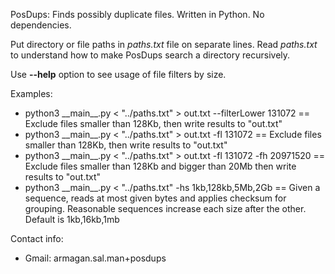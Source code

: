 PosDups: Finds possibly duplicate files. Written in Python. No dependencies.

Put directory or file paths in _paths.txt_ file on separate 
lines.
Read _paths.txt_ to understand how to make PosDups search a 
directory recursively.

Use **--help** option to see usage of file filters by size.

Examples:
  - python3 \_\_main__.py < "../paths.txt" > out.txt --filterLower 131072  ==  Exclude files smaller than 128Kb, then write results to "out.txt"
  - python3 \_\_main__.py < "../paths.txt" > out.txt -fl 131072  ==  Exclude files smaller than 128Kb, then write results to "out.txt"
  - python3 \_\_main__.py < "../paths.txt" > out.txt -fl 131072 -fh 20971520 == Exclude files smaller than 128Kb and bigger than 20Mb then write results to "out.txt"
  - python3 \_\_main__.py < "../paths.txt" -hs 1kb,128kb,5Mb,2Gb == Given a sequence, reads at most given bytes and applies checksum for grouping. Reasonable sequences 
  increase each size after the other. Default is 1kb,16kb,1mb

Contact info:
  - Gmail: armagan.sal.man+posdups
